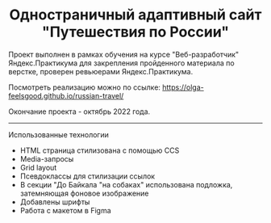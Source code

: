 <h1 align="center">Одностраничный адаптивный сайт "Путешествия по России"</h1>

Проект выполнен в рамках обучения на курсе "Веб-разработчик" Яндекс.Практикума для закрепления пройденного материала по верстке, проверен ревьюерами Яндекс.Практикума.

Посмотреть реализацию можно по ссылке: https://olga-feelsgood.github.io/russian-travel/

Окончание проекта - октябрь 2022 года.

********
Использованные технологии

* HTML страница стилизована с помощью CCS
* Media-запросы
* Grid layout
* Псевдоклассы для стилизации ссылок
* В секции "До Байкала "на собаках" использована подложка, затемняющая фоновое изображение
* Добавлены шрифты
* Работа с макетом в Figma
